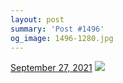 ```yaml
---
layout: post
summary: 'Post #1496'
og_image: 1496-1280.jpg
---
```


<p>
  <time>
    <a href="/1496">September 27, 2021</a>
  </time>
  <a href="/1496">
    <img src="{{ site.assets_url }}/1496-640.jpg" srcset="{{ site.assets_url }}/1496-320.jpg 320w, {{ site.assets_url }}/1496-640.jpg 640w, {{ site.assets_url }}/1496-960.jpg 960w, {{ site.assets_url }}/1496-1280.jpg 1280w" sizes="(min-width: 700px) 50vw, calc(100vw - 2rem)" />
  </a>
</p>
